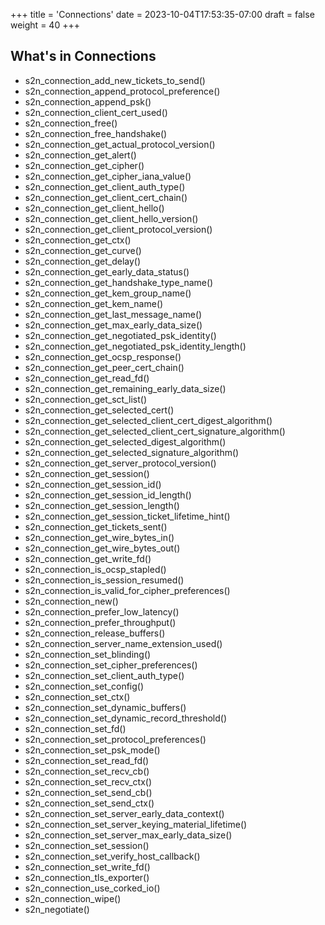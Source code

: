 +++
title = 'Connections'
date = 2023-10-04T17:53:35-07:00
draft = false
weight = 40
+++

## What's in **Connections**

- s2n_connection_add_new_tickets_to_send()
- s2n_connection_append_protocol_preference()
- s2n_connection_append_psk()
- s2n_connection_client_cert_used()
- s2n_connection_free()
- s2n_connection_free_handshake()
- s2n_connection_get_actual_protocol_version()
- s2n_connection_get_alert()
- s2n_connection_get_cipher()
- s2n_connection_get_cipher_iana_value()
- s2n_connection_get_client_auth_type()
- s2n_connection_get_client_cert_chain()
- s2n_connection_get_client_hello()
- s2n_connection_get_client_hello_version()
- s2n_connection_get_client_protocol_version()
- s2n_connection_get_ctx()
- s2n_connection_get_curve()
- s2n_connection_get_delay()
- s2n_connection_get_early_data_status()
- s2n_connection_get_handshake_type_name()
- s2n_connection_get_kem_group_name()
- s2n_connection_get_kem_name()
- s2n_connection_get_last_message_name()
- s2n_connection_get_max_early_data_size()
- s2n_connection_get_negotiated_psk_identity()
- s2n_connection_get_negotiated_psk_identity_length()
- s2n_connection_get_ocsp_response()
- s2n_connection_get_peer_cert_chain()
- s2n_connection_get_read_fd()
- s2n_connection_get_remaining_early_data_size()
- s2n_connection_get_sct_list()
- s2n_connection_get_selected_cert()
- s2n_connection_get_selected_client_cert_digest_algorithm()
- s2n_connection_get_selected_client_cert_signature_algorithm()
- s2n_connection_get_selected_digest_algorithm()
- s2n_connection_get_selected_signature_algorithm()
- s2n_connection_get_server_protocol_version()
- s2n_connection_get_session()
- s2n_connection_get_session_id()
- s2n_connection_get_session_id_length()
- s2n_connection_get_session_length()
- s2n_connection_get_session_ticket_lifetime_hint()
- s2n_connection_get_tickets_sent()
- s2n_connection_get_wire_bytes_in()
- s2n_connection_get_wire_bytes_out()
- s2n_connection_get_write_fd()
- s2n_connection_is_ocsp_stapled()
- s2n_connection_is_session_resumed()
- s2n_connection_is_valid_for_cipher_preferences()
- s2n_connection_new()
- s2n_connection_prefer_low_latency()
- s2n_connection_prefer_throughput()
- s2n_connection_release_buffers()
- s2n_connection_server_name_extension_used()
- s2n_connection_set_blinding()
- s2n_connection_set_cipher_preferences()
- s2n_connection_set_client_auth_type()
- s2n_connection_set_config()
- s2n_connection_set_ctx()
- s2n_connection_set_dynamic_buffers()
- s2n_connection_set_dynamic_record_threshold()
- s2n_connection_set_fd()
- s2n_connection_set_protocol_preferences()
- s2n_connection_set_psk_mode()
- s2n_connection_set_read_fd()
- s2n_connection_set_recv_cb()
- s2n_connection_set_recv_ctx()
- s2n_connection_set_send_cb()
- s2n_connection_set_send_ctx()
- s2n_connection_set_server_early_data_context()
- s2n_connection_set_server_keying_material_lifetime()
- s2n_connection_set_server_max_early_data_size()
- s2n_connection_set_session()
- s2n_connection_set_verify_host_callback()
- s2n_connection_set_write_fd()
- s2n_connection_tls_exporter()
- s2n_connection_use_corked_io()
- s2n_connection_wipe()
- s2n_negotiate()

